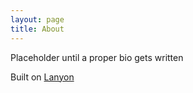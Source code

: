 ```yaml
---
layout: page
title: About
---
```


Placeholder until a proper bio gets written


Built on [Lanyon](http://lanyon.getpoole.com)
